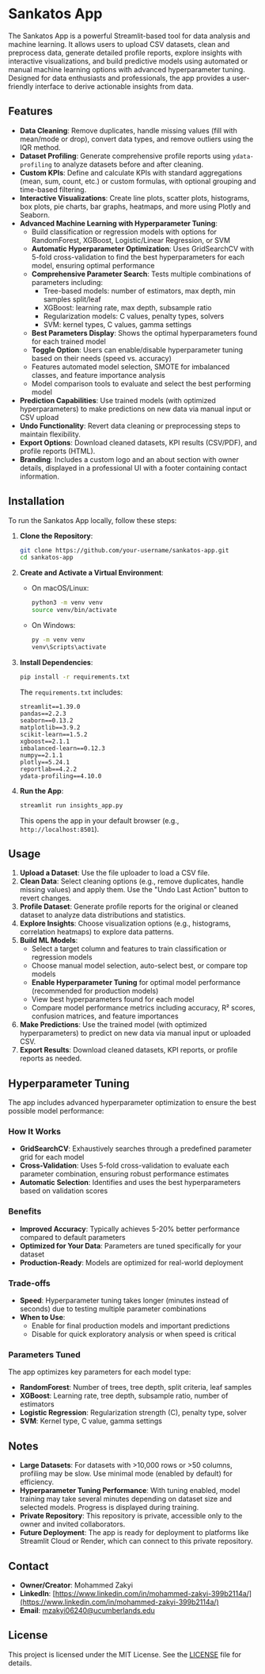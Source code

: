# Sankatos App

The Sankatos App is a powerful Streamlit-based tool for data analysis and machine learning. It allows users to upload CSV datasets, clean and preprocess data, generate detailed profile reports, explore insights with interactive visualizations, and build predictive models using automated or manual machine learning options with advanced hyperparameter tuning. Designed for data enthusiasts and professionals, the app provides a user-friendly interface to derive actionable insights from data.

## Features

- **Data Cleaning**: Remove duplicates, handle missing values (fill with mean/mode or drop), convert data types, and remove outliers using the IQR method.
- **Dataset Profiling**: Generate comprehensive profile reports using `ydata-profiling` to analyze datasets before and after cleaning.
- **Custom KPIs**: Define and calculate KPIs with standard aggregations (mean, sum, count, etc.) or custom formulas, with optional grouping and time-based filtering.
- **Interactive Visualizations**: Create line plots, scatter plots, histograms, box plots, pie charts, bar graphs, heatmaps, and more using Plotly and Seaborn.
- **Advanced Machine Learning with Hyperparameter Tuning**: 
  - Build classification or regression models with options for RandomForest, XGBoost, Logistic/Linear Regression, or SVM
  - **Automatic Hyperparameter Optimization**: Uses GridSearchCV with 5-fold cross-validation to find the best hyperparameters for each model, ensuring optimal performance
  - **Comprehensive Parameter Search**: Tests multiple combinations of parameters including:
    - Tree-based models: number of estimators, max depth, min samples split/leaf
    - XGBoost: learning rate, max depth, subsample ratio
    - Regularization models: C values, penalty types, solvers
    - SVM: kernel types, C values, gamma settings
  - **Best Parameters Display**: Shows the optimal hyperparameters found for each trained model
  - **Toggle Option**: Users can enable/disable hyperparameter tuning based on their needs (speed vs. accuracy)
  - Features automated model selection, SMOTE for imbalanced classes, and feature importance analysis
  - Model comparison tools to evaluate and select the best performing model
- **Prediction Capabilities**: Use trained models (with optimized hyperparameters) to make predictions on new data via manual input or CSV upload
- **Undo Functionality**: Revert data cleaning or preprocessing steps to maintain flexibility.
- **Export Options**: Download cleaned datasets, KPI results (CSV/PDF), and profile reports (HTML).
- **Branding**: Includes a custom logo and an about section with owner details, displayed in a professional UI with a footer containing contact information.

## Installation

To run the Sankatos App locally, follow these steps:

1. **Clone the Repository**:
   ```bash
   git clone https://github.com/your-username/sankatos-app.git
   cd sankatos-app
   ```

2. **Create and Activate a Virtual Environment**:
   - On macOS/Linux:
     ```bash
     python3 -m venv venv
     source venv/bin/activate
     ```
   - On Windows:
     ```bash
     py -m venv venv
     venv\Scripts\activate
     ```

3. **Install Dependencies**:
   ```bash
   pip install -r requirements.txt
   ```
   The `requirements.txt` includes:
   ```
   streamlit==1.39.0
   pandas==2.2.3
   seaborn==0.13.2
   matplotlib==3.9.2
   scikit-learn==1.5.2
   xgboost==2.1.1
   imbalanced-learn==0.12.3
   numpy==2.1.1
   plotly==5.24.1
   reportlab==4.2.2
   ydata-profiling==4.10.0
   ```

4. **Run the App**:
   ```bash
   streamlit run insights_app.py
   ```
   This opens the app in your default browser (e.g., `http://localhost:8501`).

## Usage

1. **Upload a Dataset**: Use the file uploader to load a CSV file.
2. **Clean Data**: Select cleaning options (e.g., remove duplicates, handle missing values) and apply them. Use the "Undo Last Action" button to revert changes.
3. **Profile Dataset**: Generate profile reports for the original or cleaned dataset to analyze data distributions and statistics.
4. **Explore Insights**: Choose visualization options (e.g., histograms, correlation heatmaps) to explore data patterns.
6. **Build ML Models**: 
   - Select a target column and features to train classification or regression models
   - Choose manual model selection, auto-select best, or compare top models
   - **Enable Hyperparameter Tuning** for optimal model performance (recommended for production models)
   - View best hyperparameters found for each model
   - Compare model performance metrics including accuracy, R² scores, confusion matrices, and feature importances
7. **Make Predictions**: Use the trained model (with optimized hyperparameters) to predict on new data via manual input or uploaded CSV.
8. **Export Results**: Download cleaned datasets, KPI reports, or profile reports as needed.

## Hyperparameter Tuning

The app includes advanced hyperparameter optimization to ensure the best possible model performance:

### How It Works
- **GridSearchCV**: Exhaustively searches through a predefined parameter grid for each model
- **Cross-Validation**: Uses 5-fold cross-validation to evaluate each parameter combination, ensuring robust performance estimates
- **Automatic Selection**: Identifies and uses the best hyperparameters based on validation scores

### Benefits
- **Improved Accuracy**: Typically achieves 5-20% better performance compared to default parameters
- **Optimized for Your Data**: Parameters are tuned specifically for your dataset
- **Production-Ready**: Models are optimized for real-world deployment

### Trade-offs
- **Speed**: Hyperparameter tuning takes longer (minutes instead of seconds) due to testing multiple parameter combinations
- **When to Use**: 
  - Enable for final production models and important predictions
  - Disable for quick exploratory analysis or when speed is critical

### Parameters Tuned
The app optimizes key parameters for each model type:
- **RandomForest**: Number of trees, tree depth, split criteria, leaf samples
- **XGBoost**: Learning rate, tree depth, subsample ratio, number of estimators
- **Logistic Regression**: Regularization strength (C), penalty type, solver
- **SVM**: Kernel type, C value, gamma settings

## Notes

- **Large Datasets**: For datasets with >10,000 rows or >50 columns, profiling may be slow. Use minimal mode (enabled by default) for efficiency.
- **Hyperparameter Tuning Performance**: With tuning enabled, model training may take several minutes depending on dataset size and selected models. Progress is displayed during training.
- **Private Repository**: This repository is private, accessible only to the owner and invited collaborators.
- **Future Deployment**: The app is ready for deployment to platforms like Streamlit Cloud or Render, which can connect to this private repository.

## Contact

- **Owner/Creator**: Mohammed Zakyi
- **LinkedIn**: [https://www.linkedin.com/in/mohammed-zakyi-399b2114a/](https://www.linkedin.com/in/mohammed-zakyi-399b2114a/)
- **Email**: [mzakyi06240@ucumberlands.edu](mailto:mzakyi06240@ucumberlands.edu)

## License

This project is licensed under the MIT License. See the [LICENSE](LICENSE) file for details.
